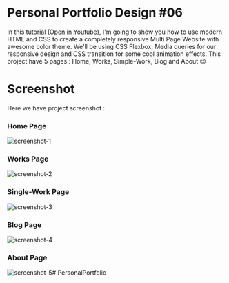# Personal Portfolio Design #06
In this tutorial ([Open in Youtube](https://youtu.be/oU_iMhi1Ado)), I'm going to show you how to use modern HTML and CSS to create a completely responsive Multi Page Website with awesome color theme. We'll be using CSS Flexbox, Media queries for our responsive design and CSS  transition for some cool animation effects. This project have 5 pages : Home, Works, Simple-Work, Blog and About 😉

# Screenshot
Here we have project screenshot :

### Home Page
![screenshot-1](screenshots/index.png)
### Works Page
![screenshot-2](screenshots/works.png)
### Single-Work Page
![screenshot-3](screenshots/single-work.png)
### Blog Page
![screenshot-4](screenshots/blog.png)
### About Page
![screenshot-5](screenshots/about.png)#   P e r s o n a l P o r t f o l i o  
 
